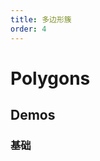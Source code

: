 ```yaml
---
title: 多边形簇
order: 4
---
```


# Polygons

## Demos

### 基础

<code src="./polygons" />

<API src="../../src/integration/Polygons/index.tsx"></API>
